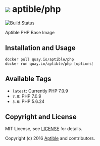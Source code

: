 # ![](https://gravatar.com/avatar/11d3bc4c3163e3d238d558d5c9d98efe?s=64) aptible/php

[![Build Status](https://travis-ci.org/aptible/docker-php.svg?branch=master)](https://travis-ci.org/aptible/docker-php)

Aptible PHP Base Image

## Installation and Usage

    docker pull quay.io/aptible/php
    docker run quay.io/aptible/php [options]

## Available Tags

* `latest`: Currently PHP 7.0.9
* `7.0`: PHP 7.0.9
* `5.6`: PHP 5.6.24

## Copyright and License

MIT License, see [LICENSE](LICENSE.md) for details.

Copyright (c) 2016 [Aptible](https://www.aptible.com) and contributors.
